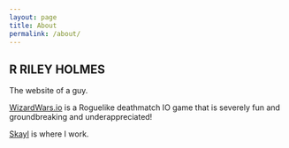 ```yaml
---
layout: page
title: About
permalink: /about/
---
```


<div class="post-content">
    <h2 class="sname-main">R RILEY HOLMES</h2>
<p>The website of a guy.</p>


[WizardWars.io](http://wizardwars.io) is a Roguelike deathmatch IO game that is severely fun and groundbreaking and underappreciated!

[Skayl](http://www.skayl.com) is where I work.

</div>